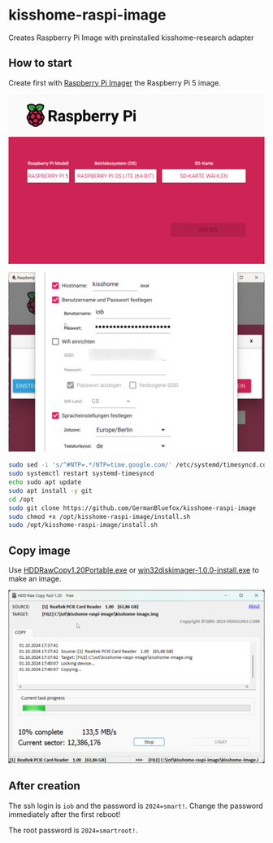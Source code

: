 # kisshome-raspi-image
Creates Raspberry Pi Image with preinstalled kisshome-research adapter

## How to start
Create first with [Raspberry Pi Imager](https://www.raspberrypi.com/software/) the Raspberry Pi 5 image.

![step1](step1.png)

![step2](step2.png)

```bash
sudo sed -i 's/^#NTP=.*/NTP=time.google.com/' /etc/systemd/timesyncd.conf
sudo systemctl restart systemd-timesyncd
echo sudo apt update
sudo apt install -y git
cd /opt
sudo git clone https://github.com/GermanBluefox/kisshome-raspi-image
sudo chmod +x /opt/kisshome-raspi-image/install.sh
sudo /opt/kisshome-raspi-image/install.sh
```

## Copy image
Use [HDDRawCopy1.20Portable.exe](https://hddguru.com/software/HDD-Raw-Copy-Tool/HDDRawCopy1.20Portable.exe) or [win32diskimager-1.0.0-install.exe](https://sourceforge.net/projects/win32diskimager/files/latest/download) to make an image.

![step2](step3.png)

## After creation
The ssh login is `iob` and the password is `2024=smart!`. Change the password immediately after the first reboot!

The root password is `2024=smartroot!`.
